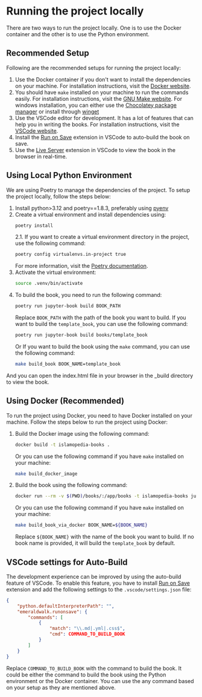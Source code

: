 # Running the project locally
There are two ways to run the project locally. One is to use the Docker container and the other is to use the Python environment. 

## Recommended Setup
Following are the recommended setups for running the project locally:
1. Use the Docker container if you don't want to install the dependencies on your machine. For installation instructions, visit the [Docker website](https://docs.docker.com/get-docker/).
2. You should have `make` installed on your machine to run the commands easily. For installation instructions, visit the [GNU Make website](https://www.gnu.org/software/make/). For windows installation, you can either use the [Chocolatey package manager](https://chocolatey.org/) or install through [winget](https://stackoverflow.com/a/73862277)
3. Use the VSCode editor for development. It has a lot of features that can help you in writing the books. For installation instructions, visit the [VSCode website](https://code.visualstudio.com/).
4. Install the [Run on Save](https://marketplace.visualstudio.com/items?itemName=emeraldwalk.RunOnSave) extension in VSCode to auto-build the book on save.
5. Use the [Live Server](https://marketplace.visualstudio.com/items?itemName=ritwickdey.LiveServer) extension in VSCode to view the book in the browser in real-time.

## Using Local Python Environment
We are using Poetry to manage the dependencies of the project. To setup the project locally, follow the steps below:
1. Install python>3.12 and poetry==1.8.3, preferably using [pyenv](https://github.com/pyenv/pyenv)
2. Create a virtual environment and install dependencies using:
    ```bash
    poetry install
    ```
    2.1. If you want to create a virtual environment directory in the project, use the following command:
    ```bash
    poetry config virtualenvs.in-project true
    ```
    For more information, visit the [Poetry documentation](https://python-poetry.org/docs/configuration/#virtualenvsin-project).
3. Activate the virtual environment:
    ```bash
    source .venv/bin/activate
    ```
4. To build the book, you need to run the following command:
    ```bash
    poetry run jupyter-book build BOOK_PATH
    ```
    Replace `BOOK_PATH` with the path of the book you want to build. If you want to build the `template_book`, you can use the following command:
    ```bash
    poetry run jupyter-book build books/template_book
    ```
    Or If you want to build the book using the `make` command, you can use the following command:
    ```bash
    make build_book BOOK_NAME=template_book
    ```

And you can open the index.html file in your browser in the _build directory to view the book.

## Using Docker (Recommended)
To run the project using Docker, you need to have Docker installed on your machine. Follow the steps below to run the project using Docker:
1. Build the Docker image using the following command:
    ```bash
    docker build -t islamopedia-books .
    ```
    Or you can use the following command if you have `make` installed on your machine:
    ```bash
    make build_docker_image
    ```
2. Build the book using the following command:
    ```bash
    docker run --rm -v $(PWD)/books/:/app/books -t islamopedia-books jupyter-book build --all /app/books/${BOOK_NAME}
    ```
    Or you can use the following command if you have `make` installed on your machine:
    ```bash
    make build_book_via_docker BOOK_NAME=${BOOK_NAME}
    ```
    Replace `${BOOK_NAME}` with the name of the book you want to build. If no book name is provided, it will build the `template_book` by default.

## VSCode settings for Auto-Build
The development experience can be improved by using the auto-build feature of VSCode. To enable this feature, you have to install [Run on Save](https://marketplace.visualstudio.com/items?itemName=emeraldwalk.RunOnSave) extension and add the following settings to the `.vscode/settings.json` file:
```json
{
    "python.defaultInterpreterPath": "",
    "emeraldwalk.runonsave": {
        "commands": [
            {
                "match": "\\.md|.yml|.css$",
                "cmd": COMMAND_TO_BUILD_BOOK
            }
        ]
    }
}
```

Replace `COMMAND_TO_BUILD_BOOK` with the command to build the book. It could be either the command to build the book using the Python environment or the Docker container. You can use the any command based on your setup as they are mentioned above.
